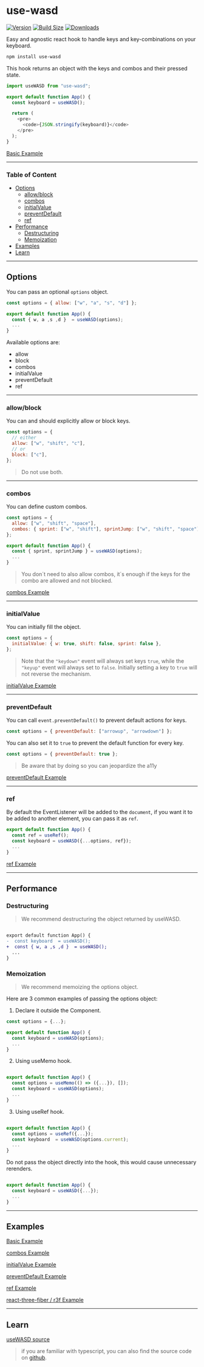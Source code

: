 # use-wasd

[![Version](https://img.shields.io/npm/v/use-wasd?style=flat&colorA=000000&colorB=000000)](https://www.npmjs.com/package/use-wasd)
[![Build Size](https://img.shields.io/bundlephobia/minzip/use-wasd?label=bundle%20size&style=flat&colorA=000000&colorB=000000)](<[https://bundlephobia.com/result?p=use-wasd](https://bundlephobia.com/package/use-wasd@2.0.1)>)
[![Downloads](https://img.shields.io/npm/dt/use-wasd.svg?style=flat&colorA=000000&colorB=000000)](https://www.npmjs.com/package/use-wasd)

Easy and agnostic react hook to handle keys and key-combinations on your keyboard.

```bash
npm install use-wasd
```

This hook returns an object with the keys and combos and their pressed state.

```js
import useWASD from "use-wasd";

export default function App() {
  const keyboard = useWASD();

  return (
    <pre>
      <code>{JSON.stringify(keyboard)}</code>
    </pre>
  );
}
```

[Basic Example](https://codesandbox.io/s/usewasd-basic-ljmqtr?file=/src/App.js)

---

### Table of Content

- [Options](#options)
  - [allow/block](#allowblock)
  - [combos](#combos)
  - [initialValue](#initialvalue)
  - [preventDefault](#preventdefault)
  - [ref](#ref)
- [Performance](#performance)
  - [Destructuring](#destructuring)
  - [Memoization](#memoization)
- [Examples](#examples)
- [Learn](#learn)

---

## Options

You can pass an optional `options` object.

```js
const options = { allow: ["w", "a", "s", "d"] };

export default function App() {
  const { w, a ,s ,d }  = useWASD(options);
  ...
}
```

Available options are:

- allow
- block
- combos
- initialValue
- preventDefault
- ref

---

### allow/block

You can and should explicitly allow or block keys.

```js
const options = {
  // either
  allow: ["w", "shift", "c"],
  // or
  block: ["c"],
};
```

> Do not use both.

---

### combos

You can define custom combos.

```js
const options = {
  allow: ["w", "shift", "space"],
  combos: { sprint: ["w", "shift"], sprintJump: ["w", "shift", "space"] }
};

export default function App() {
  const { sprint, sprintJump } = useWASD(options);
  ...
}
```

> You don´t need to also allow combos, it´s enough if the keys for the combo are allowed and not blocked.

[combos Example](https://codesandbox.io/s/usewasd-combos-z9cvbe?file=/src/App.js)

---

### initialValue

You can initially fill the object.

```js
const options = {
  initialValue: { w: true, shift: false, sprint: false },
};
```

> Note that the `"keydown"` event will always set keys `true`, while the `"keyup"` event will always set to `false`. Initially setting a key to `true` will not reverse the mechanism.

[initialValue Example](https://codesandbox.io/s/usewasd-initialvalue-duc6ez?file=/src/App.js)

---

### preventDefault

You can call `event.preventDefault()` to prevent default actions for keys.

```js
const options = { preventDefault: ["arrowup", "arrowdown"] };
```

You can also set it to `true` to prevent the default function for every key.

```js
const options = { preventDefault: true };
```

> Be aware that by doing so you can jeopardize the a11y

[preventDefault Example](https://codesandbox.io/s/usewasd-preventdefault-i5jb7x?file=/src/App.js)

---

### ref

By default the EventListener will be added to the `document`, if you want it to be added to another element, you can pass it as `ref`.

```js
export default function App() {
  const ref = useRef();
  const keyboard = useWASD({...options, ref});
  ...
}
```

[ref Example](https://codesandbox.io/s/usewasd-ref-6d52sn?file=/src/App.js)

---

## Performance

### Destructuring

> We recommend destructuring the object returned by useWASD.

```diff

export default function App() {
-  const keyboard  = useWASD();
+  const { w, a ,s ,d }  = useWASD();
  ...
}
```

### Memoization

> We recommend memoizing the options object.

Here are 3 common examples of passing the options object:

1. Declare it outside the Component.

```js
const options = {...};

export default function App() {
  const keyboard = useWASD(options);
  ...
}
```

2. Using useMemo hook.

```js

export default function App() {
  const options = useMemo(() => ({...}), []);
  const keyboard = useWASD(options);
  ...
}
```

3. Using useRef hook.

```js

export default function App() {
  const options = useRef({...});
  const keyboard  = useWASD(options.current);
  ...
}
```

Do not pass the object directly into the hook, this would cause unnecessary rerenders.

```js

export default function App() {
  const keyboard = useWASD({...});
  ...
}
```

---

## Examples

[Basic Example](https://codesandbox.io/s/usewasd-basic-ljmqtr?file=/src/App.js)

[combos Example](https://codesandbox.io/s/usewasd-combos-z9cvbe?file=/src/App.js)

[initialValue Example](https://codesandbox.io/s/usewasd-initialvalue-duc6ez?file=/src/App.js)

[preventDefault Example](https://codesandbox.io/s/usewasd-preventdefault-i5jb7x?file=/src/App.js)

[ref Example](https://codesandbox.io/s/usewasd-ref-6d52sn?file=/src/App.js)

[react-three-fiber / r3f Example](https://codesandbox.io/s/use-wasd-hook-in-r3f-s0pomg?file=/src/App.js)

---

## Learn

[useWASD source](https://codesandbox.io/s/usewasd-plain-js-source-qm29co?file=/src/use-wasd.js)

> if you are familiar with typescript, you can also find the source code on [github](https://github.com/doemser/use-wasd/blob/main/src/use-wasd.ts).
